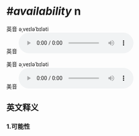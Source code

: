 # ***\#availability*** n
英音 əˌveɪləˈbɪləti  
英音
<audio src="./media/availability1_AAC.aac" controls="controls"></audio>

美音 əˌveɪləˈbɪləti  
美音
<audio src="./media/availability2_AAC.aac" controls="controls"></audio>



  

英文释义
---
### 1.**可能性**  


